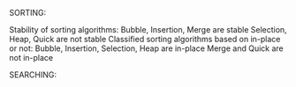 SORTING:

Stability of sorting algorithms:
    Bubble, Insertion, Merge are stable
    Selection, Heap, Quick are not stable
Classified sorting algorithms based on in-place or not:
    Bubble, Insertion, Selection, Heap are in-place
    Merge and Quick are not in-place

SEARCHING:

